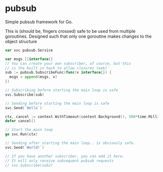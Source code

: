 pubsub
=========

Simple pubsub framework for Go.

This is (should be, fingers crossed) safe to be used from multiple goroutines. Designed such that only one goroutine makes changes to the object structure


```go
var svc pubsub.Service

var msgs []interface{}
// You can create your own subscriber, of course, but this
// is the built-in hack to allow closures (eek)
sub := pubsub.SubscribeFunc(func(v interface{}) {
  msgs = append(msgs, v)
})

// Subscribing before starting the main loop is safe
svc.Subscribe(sub)

// Sending before starting the main loop is safe
svc.Send(`Hello`)

ctx, cancel := context.WithTimeout(context.Background(), 500*time.Millisecond)
defer cancel()

// Start the main loop
go svc.Run(ctx)

// Sending after starting the main loop.. is obviously safe.
svc.Send(`World!`)

// If you have another subscriber, you can add it here.
// It will only receive subsequent pubsub requests
// svc.Subscribe(sub2)
```
